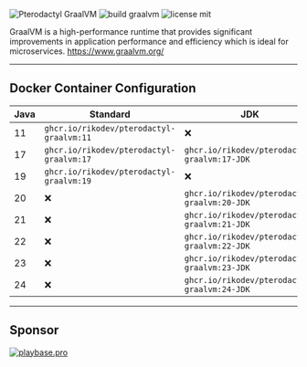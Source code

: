![Pterodactyl GraalVM](https://user-images.githubusercontent.com/18230443/209179431-6adf6e6c-09fd-4501-b420-90c5b1dd09e1.jpg)
![build graalvm](https://github.com/RikoDEV/pterodactyl-graalvm/actions/workflows/docker-image.yml/badge.svg)
![license mit](https://img.shields.io/badge/license-MIT-green)

GraalVM is a high-performance runtime that provides significant improvements in application performance and efficiency which is ideal for microservices. https://www.graalvm.org/

___

## Docker Container Configuration

| Java | Standard                               	| JDK                                        	 | Enterprise                                	 |
|------|----------------------------------------	|----------------------------------------------|---------------------------------------------|
| 11   | `ghcr.io/rikodev/pterodactyl-graalvm:11` | ❌                                          	| `ghcr.io/rikodev/pterodactyl-graalvm:11-EE` |
| 17   | `ghcr.io/rikodev/pterodactyl-graalvm:17` | `ghcr.io/rikodev/pterodactyl-graalvm:17-JDK` | `ghcr.io/rikodev/pterodactyl-graalvm:17-EE` |
| 19   | `ghcr.io/rikodev/pterodactyl-graalvm:19` | ❌                                          	| ❌                                          |
| 20   | ❌                                       | `ghcr.io/rikodev/pterodactyl-graalvm:20-JDK` | ❌                                          |
| 21   | ❌                                     	 | `ghcr.io/rikodev/pterodactyl-graalvm:21-JDK`	| ❌                                          |
| 22   | ❌                                     	 | `ghcr.io/rikodev/pterodactyl-graalvm:22-JDK`	| ❌                                          |
| 23   | ❌                                     	 | `ghcr.io/rikodev/pterodactyl-graalvm:23-JDK`	| ❌                                          |
| 24   | ❌                                     	 | `ghcr.io/rikodev/pterodactyl-graalvm:24-JDK`	| ❌                                          |

___

## Sponsor

[![playbase.pro](https://playbase.pro/storage/branding/banner.jpg)](https://playbase.pro/en)

